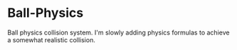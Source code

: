 # Ball-Physics
Ball physics collision system. I'm slowly adding physics formulas to achieve a somewhat realistic collision.
